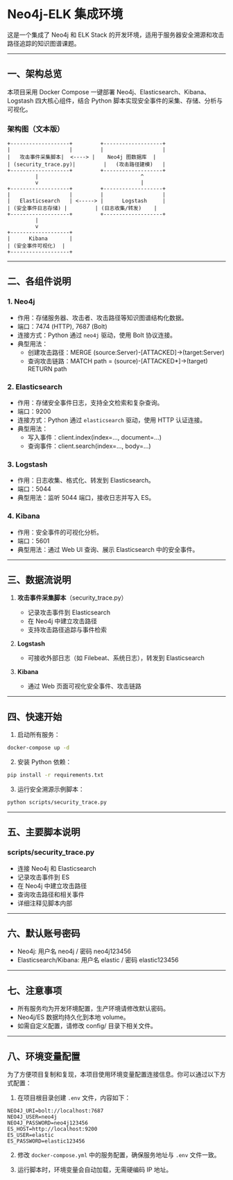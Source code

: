 # Neo4j-ELK 集成环境

这是一个集成了 Neo4j 和 ELK Stack 的开发环境，适用于服务器安全溯源和攻击路径追踪的知识图谱课题。

---

## 一、架构总览

本项目采用 Docker Compose 一键部署 Neo4j、Elasticsearch、Kibana、Logstash 四大核心组件，结合 Python 脚本实现安全事件的采集、存储、分析与可视化。

### 架构图（文本版）

```
+-------------------+         +-------------------+
|                   |         |                   |
|   攻击事件采集脚本|  <----> |    Neo4j 图数据库  |
| (security_trace.py)|         |   (攻击路径建模)   |
+-------------------+         +-------------------+
         |                                 ^
         v                                 |
+-------------------+         +-------------------+
|                   |         |                   |
|   Elasticsearch   | <-----> |      Logstash     |
| (安全事件日志存储) |         | (日志收集/转发)    |
+-------------------+         +-------------------+
         |
         v
+-------------------+
|      Kibana       |
| (安全事件可视化)  |
+-------------------+
```

---

## 二、各组件说明

### 1. Neo4j
- 作用：存储服务器、攻击者、攻击路径等知识图谱结构化数据。
- 端口：7474 (HTTP), 7687 (Bolt)
- 连接方式：Python 通过 `neo4j` 驱动，使用 Bolt 协议连接。
- 典型用法：
  - 创建攻击路径：MERGE (source:Server)-[ATTACKED]->(target:Server)
  - 查询攻击链路：MATCH path = (source)-[ATTACKED*]->(target) RETURN path

### 2. Elasticsearch
- 作用：存储安全事件日志，支持全文检索和复杂查询。
- 端口：9200
- 连接方式：Python 通过 `elasticsearch` 驱动，使用 HTTP 认证连接。
- 典型用法：
  - 写入事件：client.index(index=..., document=...)
  - 查询事件：client.search(index=..., body=...)

### 3. Logstash
- 作用：日志收集、格式化、转发到 Elasticsearch。
- 端口：5044
- 典型用法：监听 5044 端口，接收日志并写入 ES。

### 4. Kibana
- 作用：安全事件的可视化分析。
- 端口：5601
- 典型用法：通过 Web UI 查询、展示 Elasticsearch 中的安全事件。

---

## 三、数据流说明

1. **攻击事件采集脚本**（security_trace.py）
   - 记录攻击事件到 Elasticsearch
   - 在 Neo4j 中建立攻击路径
   - 支持攻击路径追踪与事件检索

2. **Logstash**
   - 可接收外部日志（如 Filebeat、系统日志），转发到 Elasticsearch

3. **Kibana**
   - 通过 Web 页面可视化安全事件、攻击链路

---

## 四、快速开始

1. 启动所有服务：
```bash
docker-compose up -d
```

2. 安装 Python 依赖：
```bash
pip install -r requirements.txt
```

3. 运行安全溯源示例脚本：
```bash
python scripts/security_trace.py
```

---

## 五、主要脚本说明

### scripts/security_trace.py
- 连接 Neo4j 和 Elasticsearch
- 记录攻击事件到 ES
- 在 Neo4j 中建立攻击路径
- 查询攻击路径和相关事件
- 详细注释见脚本内部

---

## 六、默认账号密码

- Neo4j: 用户名 neo4j / 密码 neo4j123456
- Elasticsearch/Kibana: 用户名 elastic / 密码 elastic123456

---

## 七、注意事项
- 所有服务均为开发环境配置，生产环境请修改默认密码。
- Neo4j/ES 数据均持久化到本地 volume。
- 如需自定义配置，请修改 config/ 目录下相关文件。

---

## 八、环境变量配置

为了方便项目复制和复现，本项目使用环境变量配置连接信息。你可以通过以下方式配置：

1. 在项目根目录创建 `.env` 文件，内容如下：
```
NEO4J_URI=bolt://localhost:7687
NEO4J_USER=neo4j
NEO4J_PASSWORD=neo4j123456
ES_HOST=http://localhost:9200
ES_USER=elastic
ES_PASSWORD=elastic123456
```

2. 修改 `docker-compose.yml` 中的服务配置，确保服务地址与 `.env` 文件一致。

3. 运行脚本时，环境变量会自动加载，无需硬编码 IP 地址。 